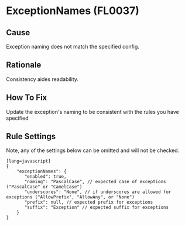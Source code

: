 # ExceptionNames (FL0037)

## Cause

Exception naming does not match the specified config.

## Rationale

Consistency aides readability.

## How To Fix

Update the exception's naming to be consistent with the rules you have specified

## Rule Settings

Note, any of the settings below can be omitted and will not be checked.

	[lang=javascript]
    {
        "exceptionNames": { 
           "enabled": true,
           "naming": "PascalCase", // expected case of exceptions ("PascalCase" or "CamelCase")
           "underscores": "None", // if underscores are allowed for exceptions ("AllowPrefix", "AllowAny", or "None")
           "prefix": null, // expected prefix for exceptions
           "suffix": "Exception" // expected suffix for exceptions
        }
    }